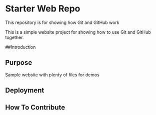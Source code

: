 # Starter Web Repo

This repository is for showing how Git and GitHub work

This is a simple website project for showing how to use Git and GitHub together.

##Introduction

## Purpose

Sample website with plenty of files for demos

## Deployment

## How To Contribute
